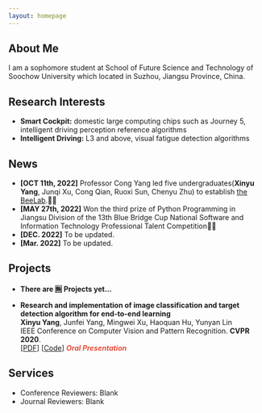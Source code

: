 ```yaml
---
layout: homepage
---
```


## About Me

I am a sophomore student at School of Future Science and Technology of Soochow University which located in Suzhou, Jiangsu Province, China.

## Research Interests

- **Smart Cockpit:** domestic large computing chips such as Journey 5, intelligent driving perception
reference algorithms
- **Intelligent Driving:** L3 and above, visual fatigue detection algorithms

## News

- **[OCT 11th, 2022]**  Professor Cong Yang led five undergraduates(**Xinyu Yang**, Junqi Xu, Cong Qian, Ruoxi Sun, Chenyu Zhu) to establish [the BeeLab](https://beelab955.github.io/).🎉✨ 
- **[MAY 27th, 2022]**  Won the third prize of Python Programming in Jiangsu Division of the 13th Blue Bridge Cup National Software and Information Technology Professional Talent Competition🎉✨
- **[DEC. 2022]** To be updated.
- **[Mar. 2022]** To be updated.

## Projects

- **There are 🈚️ Projects yet...**

- **Research and implementation of image classification and target detection algorithm for end-to-end learning**
  <br>
  **Xinyu Yang**, Junfei Yang, Mingwei Xu, Haoquan Hu, Yunyan Lin
  <br>
  IEEE Conference on Computer Vision and Pattern Recognition. **CVPR 2020**.
  <br>
  [[PDF](https://arxiv.org/pdf/2002.10211.pdf)] [[Code](https://github.com/yaoyao-liu/mnemonics)] <strong><i style="color:#e74d3c">Oral Presentation</i></strong>

<!-- - **Learning to Self-Train for Semi-Supervised Few-Shot Classification**。我把它注释掉了，等有项目了再加，保留了源代码
  <br>
  Xinzhe Li, Qianru Sun, **Yaoyao Liu**, Shibao Zheng, Qin Zhou, Tat-Seng Chua, Bernt Schiele
  <br>
  33rd Conference on Neural Information Processing Systems. **NeurIPS 2019**.
  <br>
  [[PDF](http://papers.nips.cc/paper/9216-learning-to-self-train-for-semi-supervised-few-shot-classification.pdf)] [[Code](https://github.com/xinzheli1217/learning-to-self-train)]

- **Meta-Transfer Learning for Few-Shot Learning**
  <br>
  Qianru Sun\*, **Yaoyao Liu\***, Tat-Seng Chua, Bernt Schiele
  <br>
  IEEE Conference on Computer Vision and Pattern Recognition. **CVPR 2019**.
  <br>
  [[PDF](http://openaccess.thecvf.com/content_CVPR_2019/papers/Sun_Meta-Transfer_Learning_for_Few-Shot_Learning_CVPR_2019_paper.pdf)] [[Code](https://github.com/yaoyao-liu/meta-transfer-learning)] [[Project](https://mtl.yyliu.net/)]
 -->
## Services

- Conference Reviewers: Blank
- Journal Reviewers: Blank
